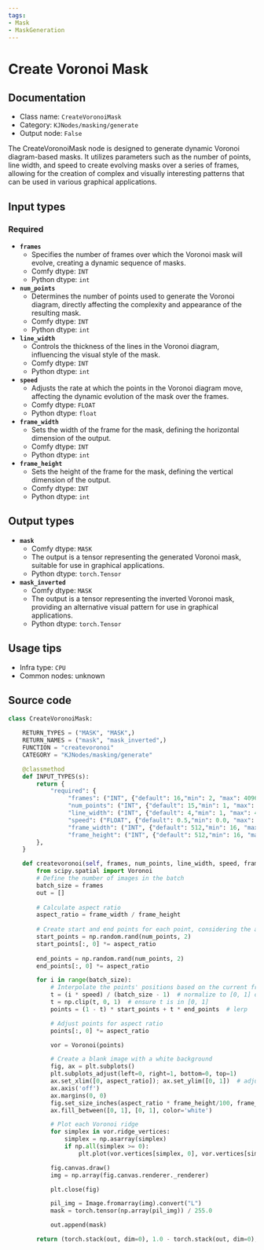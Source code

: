 ```yaml
---
tags:
- Mask
- MaskGeneration
---
```


# Create Voronoi Mask
## Documentation
- Class name: `CreateVoronoiMask`
- Category: `KJNodes/masking/generate`
- Output node: `False`

The CreateVoronoiMask node is designed to generate dynamic Voronoi diagram-based masks. It utilizes parameters such as the number of points, line width, and speed to create evolving masks over a series of frames, allowing for the creation of complex and visually interesting patterns that can be used in various graphical applications.
## Input types
### Required
- **`frames`**
    - Specifies the number of frames over which the Voronoi mask will evolve, creating a dynamic sequence of masks.
    - Comfy dtype: `INT`
    - Python dtype: `int`
- **`num_points`**
    - Determines the number of points used to generate the Voronoi diagram, directly affecting the complexity and appearance of the resulting mask.
    - Comfy dtype: `INT`
    - Python dtype: `int`
- **`line_width`**
    - Controls the thickness of the lines in the Voronoi diagram, influencing the visual style of the mask.
    - Comfy dtype: `INT`
    - Python dtype: `int`
- **`speed`**
    - Adjusts the rate at which the points in the Voronoi diagram move, affecting the dynamic evolution of the mask over the frames.
    - Comfy dtype: `FLOAT`
    - Python dtype: `float`
- **`frame_width`**
    - Sets the width of the frame for the mask, defining the horizontal dimension of the output.
    - Comfy dtype: `INT`
    - Python dtype: `int`
- **`frame_height`**
    - Sets the height of the frame for the mask, defining the vertical dimension of the output.
    - Comfy dtype: `INT`
    - Python dtype: `int`
## Output types
- **`mask`**
    - Comfy dtype: `MASK`
    - The output is a tensor representing the generated Voronoi mask, suitable for use in graphical applications.
    - Python dtype: `torch.Tensor`
- **`mask_inverted`**
    - Comfy dtype: `MASK`
    - The output is a tensor representing the inverted Voronoi mask, providing an alternative visual pattern for use in graphical applications.
    - Python dtype: `torch.Tensor`
## Usage tips
- Infra type: `CPU`
- Common nodes: unknown


## Source code
```python
class CreateVoronoiMask:
    
    RETURN_TYPES = ("MASK", "MASK",)
    RETURN_NAMES = ("mask", "mask_inverted",)
    FUNCTION = "createvoronoi"
    CATEGORY = "KJNodes/masking/generate"

    @classmethod
    def INPUT_TYPES(s):
        return {
            "required": {
                 "frames": ("INT", {"default": 16,"min": 2, "max": 4096, "step": 1}),
                 "num_points": ("INT", {"default": 15,"min": 1, "max": 4096, "step": 1}),
                 "line_width": ("INT", {"default": 4,"min": 1, "max": 4096, "step": 1}),
                 "speed": ("FLOAT", {"default": 0.5,"min": 0.0, "max": 1.0, "step": 0.01}),
                 "frame_width": ("INT", {"default": 512,"min": 16, "max": 4096, "step": 1}),
                 "frame_height": ("INT", {"default": 512,"min": 16, "max": 4096, "step": 1}),
        },
    } 

    def createvoronoi(self, frames, num_points, line_width, speed, frame_width, frame_height):
        from scipy.spatial import Voronoi
        # Define the number of images in the batch
        batch_size = frames
        out = []
          
        # Calculate aspect ratio
        aspect_ratio = frame_width / frame_height
        
        # Create start and end points for each point, considering the aspect ratio
        start_points = np.random.rand(num_points, 2)
        start_points[:, 0] *= aspect_ratio
        
        end_points = np.random.rand(num_points, 2)
        end_points[:, 0] *= aspect_ratio

        for i in range(batch_size):
            # Interpolate the points' positions based on the current frame
            t = (i * speed) / (batch_size - 1)  # normalize to [0, 1] over the frames
            t = np.clip(t, 0, 1)  # ensure t is in [0, 1]
            points = (1 - t) * start_points + t * end_points  # lerp

            # Adjust points for aspect ratio
            points[:, 0] *= aspect_ratio

            vor = Voronoi(points)

            # Create a blank image with a white background
            fig, ax = plt.subplots()
            plt.subplots_adjust(left=0, right=1, bottom=0, top=1)
            ax.set_xlim([0, aspect_ratio]); ax.set_ylim([0, 1])  # adjust x limits
            ax.axis('off')
            ax.margins(0, 0)
            fig.set_size_inches(aspect_ratio * frame_height/100, frame_height/100)  # adjust figure size
            ax.fill_between([0, 1], [0, 1], color='white')

            # Plot each Voronoi ridge
            for simplex in vor.ridge_vertices:
                simplex = np.asarray(simplex)
                if np.all(simplex >= 0):
                    plt.plot(vor.vertices[simplex, 0], vor.vertices[simplex, 1], 'k-', linewidth=line_width)

            fig.canvas.draw()
            img = np.array(fig.canvas.renderer._renderer)

            plt.close(fig)

            pil_img = Image.fromarray(img).convert("L")
            mask = torch.tensor(np.array(pil_img)) / 255.0

            out.append(mask)

        return (torch.stack(out, dim=0), 1.0 - torch.stack(out, dim=0),)

```
